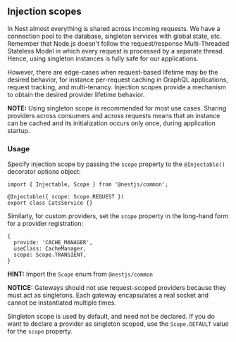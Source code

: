 
## Injection scopes

In Nest almost everything is shared across incoming requests. We have a connection pool to the database, singleton services with global state, etc.
Remember that Node.js doesn't follow the request/response Multi-Threaded Stateless Model in which every request is processed by a separate thread.
Hence, using singleton instances is fully safe for our applications.

However, there are edge-cases when request-based lifetime may be the desired behavior, for instance per-request caching in GraphQL applications,
request tracking, and multi-tenancy. Injection scopes provide a mechanism to obtain the desired provider lifetime behavior.

**NOTE:** Using singleton scope is recommended for most use cases. Sharing providers across consumers and across requests means that an instance
can be cached and its initialization occurs only once, during application startup.

### Usage
Specify injection scope by passing the `scope` property to the `@Injectable()` decorator options object:

```
import { Injectable, Scope } from '@nestjs/common';

@Injectable({ scope: Scope.REQUEST })
export class CatsService {}
```

Similarly, for custom providers, set the `scope` property in the long-hand form for a provider registration:

```
{
  provide: 'CACHE_MANAGER',
  useClass: CacheManager,
  scope: Scope.TRANSIENT,
}
```

**HINT:** Import the `Scope` enum from `@nestjs/common`

**NOTICE:** Gateways should not use request-scoped providers because they must act as singletons. Each gateway encapsulates a real socket and cannot be instantiated multiple times.

Singleton scope is used by default, and need not be declared. If you do want to declare a provider as singleton scoped, use the `Scope.DEFAULT` value for the `scope` property.

